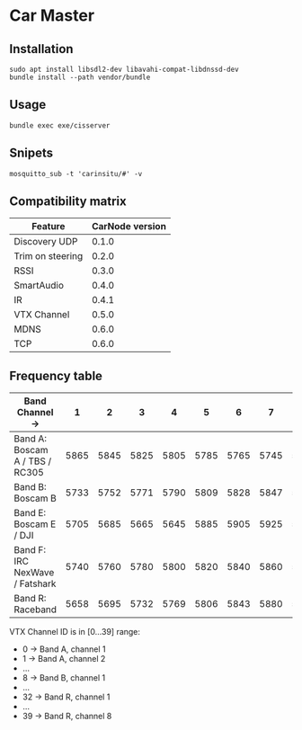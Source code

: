 # Car Master

## Installation

```
sudo apt install libsdl2-dev libavahi-compat-libdnssd-dev
bundle install --path vendor/bundle
```

## Usage

```
bundle exec exe/cisserver
```

## Snipets

```
mosquitto_sub -t 'carinsitu/#' -v
```

## Compatibility matrix

| Feature          | CarNode version |
|------------------|-----------------|
| Discovery UDP    |           0.1.0 |
| Trim on steering |           0.2.0 |
| RSSI             |           0.3.0 |
| SmartAudio       |           0.4.0 |
| IR               |           0.4.1 |
| VTX Channel      |           0.5.0 |
| MDNS             |           0.6.0 |
| TCP              |           0.6.0 |

## Frequency table

|                 Band Channel → |   1  |   2  |   3  |   4  |   5  |   6  |   7  |   8  |
|--------------------------------|------|------|------|------|------|------|------|------|
| Band A: Boscam A / TBS / RC305 | 5865 | 5845 | 5825 | 5805 | 5785 | 5765 | 5745 | 5725 |
| Band B: Boscam B               | 5733 | 5752 | 5771 | 5790 | 5809 | 5828 | 5847 | 5866 |
| Band E: Boscam E / DJI         | 5705 | 5685 | 5665 | 5645 | 5885 | 5905 | 5925 | 5945 |
| Band F: IRC NexWave / Fatshark | 5740 | 5760 | 5780 | 5800 | 5820 | 5840 | 5860 | 5880 |
| Band R: Raceband               | 5658 | 5695 | 5732 | 5769 | 5806 | 5843 | 5880 | 5917 |

VTX Channel ID is in [0...39] range:
 * 0 → Band A, channel 1
 * 1 → Band A, channel 2
 * …
 * 8 → Band B, channel 1
 * …
 * 32 → Band R, channel 1
 * …
 * 39 → Band R, channel 8
